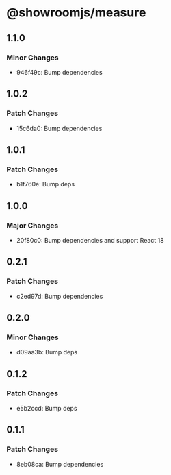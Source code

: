 # @showroomjs/measure

## 1.1.0

### Minor Changes

- 946f49c: Bump dependencies

## 1.0.2

### Patch Changes

- 15c6da0: Bump dependencies

## 1.0.1

### Patch Changes

- b1f760e: Bump deps

## 1.0.0

### Major Changes

- 20f80c0: Bump dependencies and support React 18

## 0.2.1

### Patch Changes

- c2ed97d: Bump dependencies

## 0.2.0

### Minor Changes

- d09aa3b: Bump deps

## 0.1.2

### Patch Changes

- e5b2ccd: Bump deps

## 0.1.1

### Patch Changes

- 8eb08ca: Bump dependencies
